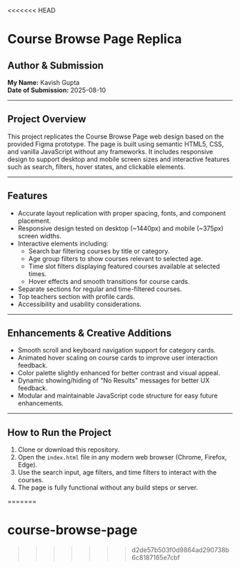 <<<<<<< HEAD
# Course Browse Page Replica

## Author & Submission
**My Name:** Kavish Gupta  
**Date of Submission:** 2025-08-10

---

## Project Overview
This project replicates the Course Browse Page web design based on the provided Figma prototype. The page is built using semantic HTML5, CSS, and vanilla JavaScript without any frameworks. It includes responsive design to support desktop and mobile screen sizes and interactive features such as search, filters, hover states, and clickable elements.

---

## Features
- Accurate layout replication with proper spacing, fonts, and component placement.
- Responsive design tested on desktop (~1440px) and mobile (~375px) screen widths.
- Interactive elements including:
  - Search bar filtering courses by title or category.
  - Age group filters to show courses relevant to selected age.
  - Time slot filters displaying featured courses available at selected times.
  - Hover effects and smooth transitions for course cards.
- Separate sections for regular and time-filtered courses.
- Top teachers section with profile cards.
- Accessibility and usability considerations.

---

## Enhancements & Creative Additions
- Smooth scroll and keyboard navigation support for category cards.
- Animated hover scaling on course cards to improve user interaction feedback.
- Color palette slightly enhanced for better contrast and visual appeal.
- Dynamic showing/hiding of "No Results" messages for better UX feedback.
- Modular and maintainable JavaScript code structure for easy future enhancements.

---

## How to Run the Project
1. Clone or download this repository.
2. Open the `index.html` file in any modern web browser (Chrome, Firefox, Edge).
3. Use the search input, age filters, and time filters to interact with the courses.
4. The page is fully functional without any build steps or server.


=======
# course-browse-page
>>>>>>> d2de57b503f0d9864ad290738b6c8187165e7cbf
